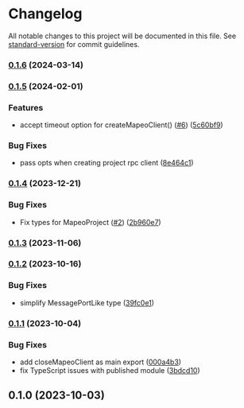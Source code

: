 # Changelog

All notable changes to this project will be documented in this file. See [standard-version](https://github.com/conventional-changelog/standard-version) for commit guidelines.

### [0.1.6](https://github.com/digidem/mapeo-ipc/compare/v0.1.5...v0.1.6) (2024-03-14)

### [0.1.5](https://github.com/digidem/mapeo-ipc/compare/v0.1.4...v0.1.5) (2024-02-01)

### Features

- accept timeout option for createMapeoClient() ([#6](https://github.com/digidem/mapeo-ipc/issues/6)) ([5c60bf9](https://github.com/digidem/mapeo-ipc/commit/5c60bf9ac5a4b55d7447d656743335b21fc08008))

### Bug Fixes

- pass opts when creating project rpc client ([8e464c1](https://github.com/digidem/mapeo-ipc/commit/8e464c1bab9b5cebc598530bb36de07964c3a08d))

### [0.1.4](https://github.com/digidem/mapeo-ipc/compare/v0.1.3...v0.1.4) (2023-12-21)

### Bug Fixes

- Fix types for MapeoProject ([#2](https://github.com/digidem/mapeo-ipc/issues/2)) ([2b960e7](https://github.com/digidem/mapeo-ipc/commit/2b960e74b6f1be94a616d2102e81e0fe4d206f6a))

### [0.1.3](https://github.com/digidem/mapeo-ipc/compare/v0.1.2...v0.1.3) (2023-11-06)

### [0.1.2](https://github.com/digidem/mapeo-ipc/compare/v0.1.1...v0.1.2) (2023-10-16)

### Bug Fixes

- simplify MessagePortLike type ([39fc0e1](https://github.com/digidem/mapeo-ipc/commit/39fc0e12d98b0667a7493bd22da46d1ac9a004f6))

### [0.1.1](https://github.com/digidem/mapeo-ipc/compare/v0.1.0...v0.1.1) (2023-10-04)

### Bug Fixes

- add closeMapeoClient as main export ([000a4b3](https://github.com/digidem/mapeo-ipc/commit/000a4b3a148a51d0c36f96ccfa546ee4695b3f32))
- fix TypeScript issues with published module ([3bdcd10](https://github.com/digidem/mapeo-ipc/commit/3bdcd1038279e20e77eb9e5e38741837316daaeb))

## 0.1.0 (2023-10-03)
